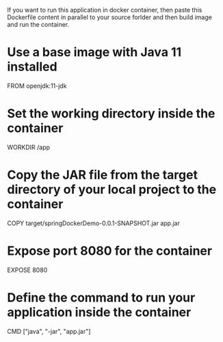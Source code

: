 If you want to run this application in docker container, then paste this Dockerfile content in parallel to your source forlder and then build image and run the container.

# Use a base image with Java 11 installed
FROM openjdk:11-jdk

# Set the working directory inside the container
WORKDIR /app

# Copy the JAR file from the target directory of your local project to the container
COPY target/springDockerDemo-0.0.1-SNAPSHOT.jar app.jar

# Expose port 8080 for the container
EXPOSE 8080

# Define the command to run your application inside the container
CMD ["java", "-jar", "app.jar"]
